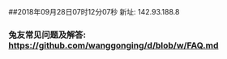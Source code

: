 ##2018年09月28日07时12分07秒 新址: 142.93.188.8
### 兔友常见问题及解答: https://github.com/wanggonging/d/blob/w/FAQ.md

